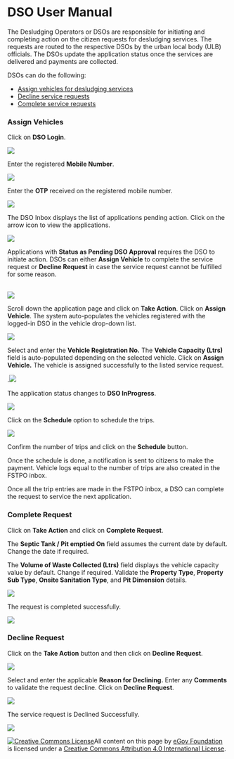 # DSO User Manual

The Desludging Operators or DSOs are responsible for initiating and completing action on the citizen requests for desludging services. The requests are routed to the respective DSOs by the urban local body (ULB) officials. The DSOs update the application status once the services are delivered and payments are collected.

DSOs can do the following:&#x20;

* [Assign vehicles for desludging services](dso-user-manual.md#assign-vehicles)
* [Decline service requests](dso-user-manual.md#decline-request)
* [Complete service requests](dso-user-manual.md#complete-request)

### Assign Vehicles

Click on **DSO Login**.

![](<../../../.gitbook/assets/Screenshot 2022-05-17 at 3.38.54 PM.png>)

Enter the registered **Mobile Number**.

![](<../../../.gitbook/assets/Screenshot 2022-05-17 at 3.43.51 PM (1).png>)

Enter the **OTP** received on the registered mobile number.

![](<../../../.gitbook/assets/Screenshot 2022-05-17 at 3.45.31 PM.png>)

The DSO Inbox displays the list of applications pending action. Click on the arrow icon to view the applications.

![](<../../../.gitbook/assets/Screenshot 2022-05-17 at 3.46.01 PM.png>)

Applications with **Status as Pending DSO Approval** requires the DSO to initiate action. DSOs can either **Assign Vehicle** to complete the service request or **Decline Request** in case the service request cannot be fulfilled for some reason.

\
![](<../../../.gitbook/assets/image (5).png>)

Scroll down the application page and click on **Take Action**. Click on **Assign Vehicle**. The system auto-populates the vehicles registered with the logged-in DSO in the vehicle drop-down list.

![](<../../../.gitbook/assets/image (37).png>)

Select and enter the **Vehicle Registration No.** The **Vehicle Capacity (Ltrs)** field is auto-populated depending on the selected vehicle. Click on **Assign Vehicle.** The vehicle is assigned successfully to the listed service request.

.![](<../../../.gitbook/assets/image (34).png>)

The application status changes to **DSO InProgress**.

&#x20;![](<../../../.gitbook/assets/image (24).png>)

Click on the **Schedule** option to schedule the trips.

&#x20;![](<../../../.gitbook/assets/image (10).png>)

Confirm the number of trips and click on the **Schedule** button.&#x20;

Once the schedule is done, a notification is sent to citizens to make the payment. Vehicle logs equal to the number of trips are also created in the FSTPO inbox.&#x20;

Once all the trip entries are made in the FSTPO inbox, a DSO can complete the request to service the next application.&#x20;

### Complete Request

Click on **Take Action** and click on **Complete Request**.&#x20;

The **Septic Tank / Pit emptied On** field assumes the current date by default. Change the date if required.

The **Volume of Waste Collected (Ltrs)** field displays the vehicle capacity value by default. Change if required. Validate the **Property Type**, **Property Sub Type**, **Onsite Sanitation Type**, and **Pit Dimension** details.&#x20;

![](<../../../.gitbook/assets/image (12).png>)

The request is completed successfully.

![](<../../../.gitbook/assets/image (11).png>)

### Decline Request

Click on the **Take Action** button and then click on **Decline Request**. &#x20;

![](<../../../.gitbook/assets/image (2).png>)

Select and enter the applicable **Reason for Declining.** Enter any **Comments** to validate the request decline. Click on **Decline Request**.

![](<../../../.gitbook/assets/image (36).png>)&#x20;

The service request is Declined Successfully.&#x20;

&#x20;![](<../../../.gitbook/assets/image (3).png>)&#x20;



[![Creative Commons License](https://i.creativecommons.org/l/by/4.0/80x15.png)](http://creativecommons.org/licenses/by/4.0/)All content on this page by [eGov Foundation ](https://egov.org.in/)is licensed under a [Creative Commons Attribution 4.0 International License](http://creativecommons.org/licenses/by/4.0/).
